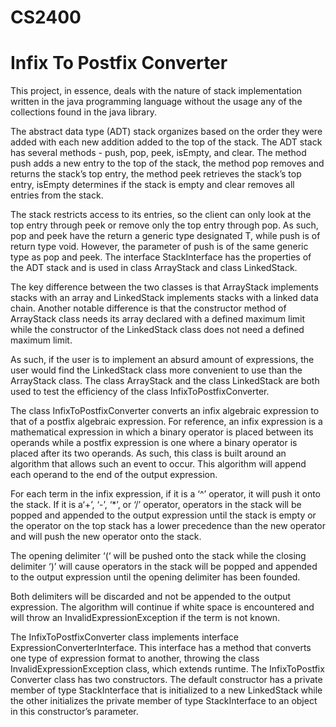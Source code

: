 # CS2400
# Infix To Postfix Converter
This project, in essence, deals with the nature of stack implementation written 
in the java programming language without the usage any of the collections found in the java library.

The abstract data type (ADT) stack organizes based on the order they were added with each new addition 
added to the top of the stack. The ADT stack has several methods - push, pop, peek, isEmpty, and clear. 
The method push adds a new entry to the top of the stack, the method pop removes and 
returns the stack’s top entry, the method peek retrieves the stack’s top entry, isEmpty determines if 
the stack is empty and clear removes all entries from the stack. 

The stack restricts access to its entries, so the client can only look at the top entry through peek or 
remove only the top entry through pop. 
As such, pop and peek have the return a generic type designated T, while push is of return type void. 
However, the parameter of push is of the same generic type as pop and peek. 
The interface StackInterface has the properties of the ADT stack and is used in 
class ArrayStack and class LinkedStack.

The key difference between the two classes is that ArrayStack implements stacks 
with an array and LinkedStack implements stacks with a linked data chain. 
Another notable difference is that the constructor method of ArrayStack class needs 
its array declared with a defined maximum limit while the constructor of the LinkedStack class 
does not need a defined maximum limit. 

As such, if the user is to implement an absurd amount of expressions, the user would 
find the LinkedStack class more convenient to use than the ArrayStack class. 
The class ArrayStack and the class LinkedStack are both used to test the efficiency of 
the class InfixToPostfixConverter.

The class InfixToPostfixConverter converts an infix algebraic expression to that of a postfix algebraic expression. 
For reference, an infix expression is a mathematical expression in which a binary operator is placed between its operands 
while a postfix expression is one where a binary operator is placed after its two operands. 
As such, this class is built around an algorithm that allows such an event to occur. 
This algorithm will append each operand to the end of the output expression.

For each term in the infix expression, if it is a ‘^’ operator, it will push it onto the stack. 
If it is a‘+’, ‘-’, ‘*’, or ‘/’ operator, operators in the stack will be popped and appended to the output 
expression until the stack is empty or the operator on the top stack has a lower precedence than the new operator 
and will push the new operator onto the stack. 

The opening delimiter ‘(‘ will be pushed onto the stack while the closing delimiter ‘)’ will 
cause operators in the stack will be popped and appended to the output expression until the 
opening delimiter has been founded. 

Both delimiters will be discarded and not be appended to the output expression. 
The algorithm will continue if white space is encountered and will throw an InvalidExpressionException 
if the term is not known. 

The InfixToPostfixConverter class implements interface ExpressionConverterInterface. 
This interface has a method that converts one type of expression format to another, 
throwing the class InvalidExpressionException class, which extends runtime.
The InfixToPostfix Converter class has two constructors. 
The default constructor has a private member of type StackInterface that is initialized 
to a new LinkedStack while the other initializes the private member of type StackInterface 
to an object in this constructor’s parameter.
